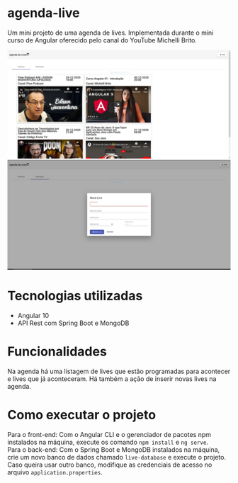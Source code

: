 # agenda-live
Um mini projeto de uma agenda de lives. Implementada durante o mini curso de Angular oferecido pelo canal do YouTube Michelli Brito.

![alt text](https://github.com/lucaslemos94/agenda-live/blob/main/capture-1.JPG?raw=true)
![alt text](https://github.com/lucaslemos94/agenda-live/blob/main/capture-2.JPG?raw=true)

# Tecnologias utilizadas
  - Angular 10
  - API Rest com Spring Boot e MongoDB
# Funcionalidades
Na agenda há uma listagem de lives que estão programadas para acontecer e lives que já aconteceram. Há também a ação de inserir novas lives na agenda.
  
# Como executar o projeto
Para o front-end: Com o Angular CLI e o gerenciador de pacotes npm instalados na máquina, execute os comando ```npm install``` e ```ng serve```.  
Para o back-end: Com o Spring Boot e MongoDB instalados na máquina, crie um novo banco de dados chamado ```live-database``` e execute o projeto. Caso queira usar outro banco, modifique as credenciais de acesso no arquivo ```application.properties```.
